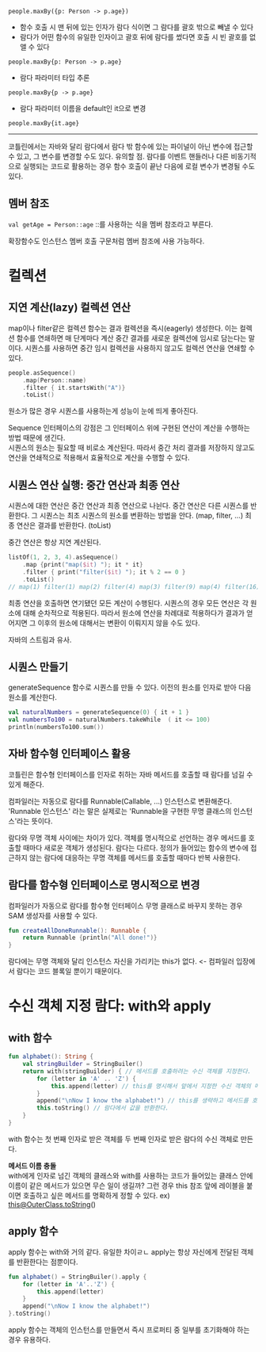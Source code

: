 ```people.maxBy({p: Person -> p.age})```

- 함수 호출 시 맨 뒤에 있는 인자가 람다 식이면 그 람다를 괄호 밖으로 빼낼 수 있다
- 람다가 어떤 함수의 유일한 인자이고 괄호 뒤에 람다를 썼다면 호출 시 빈 괄호를 없앨 수 있다

```people.maxBy{p: Person -> p.age}```

- 람다 파라미터 타입 추론

```people.maxBy{p -> p.age}```

- 람다 파라미터 이름을 default인 it으로 변경

```people.maxBy{it.age}```

---

코틀린에서는 자바와 달리 람다에서 람다 밖 함수에 있는 파이널이 아닌 변수에 접근할 수 있고, 그 변수를 변경할 수도 있다.
유의할 점.
람다를 이벤트 핸들러나 다른 비동기적으로 실행되는 코드로 활용하는 경우 함수 호출이 끝난 다음에 로컬 변수가 변경될 수도 있다.


## 멤버 참조
```val getAge = Person::age```
::를 사용하는 식을 멤버 참조라고 부른다.

확장함수도 인스턴스 멤버 호출 구문처럼 멤버 참조에 사용 가능하다.

# 컬렉션
## 지연 계산(lazy) 컬렉션 연산
map이나 filter같은 컬렉션 함수는 결과 컬렉션을 즉시(eagerly) 생성한다. 이는 컬렉션 함수를 연쇄하면 매 단계마다 계산 중간 결과를 새로운 컬렉션에 임시로 담는다는 말이다.
시퀀스를 사용하면 중간 임시 컬렉션을 사용하지 않고도 컬렉션 연산을 연쇄할 수 있다.

```kotlin
people.asSequence()
    .map(Person::name)
    .filter { it.startsWith("A")}
    .toList()
```
원소가 많은 경우 시퀀스를 사용하는게 성능이 눈에 띄게 좋아진다.

Sequence 인터페이스의 강점은 그 인터페이스 위에 구현된 연산이 계산을 수행하는 방법 때문에 생긴다.  
시퀀스의 원소는 필요할 때 비로소 계산된다. 따라서 중간 처리 결과를 저장하지 않고도 연산을 연쇄적으로 적용해서 효율적으로 계산을 수행할 수 있다.

## 시퀀스 연산 실행: 중간 연산과 최종 연산
시퀀스에 대한 연산은 중간 연산과 최종 연산으로 나뉜다.
중간 연산은 다른 시퀀스를 반환한다. 그 시퀀스는 최초 시퀀스의 원소를 변환하는 방법을 안다. (map, filter, ...)
최종 연산은 결과를 반환한다. (toList)

중간 연산은 항상 지연 계산된다.

```kotlin
listOf(1, 2, 3, 4).asSequence()
    .map {print("map($it) "); it * it}
    .filter { print("filter($it) "); it % 2 == 0 }
    .toList()
// map(1) filter(1) map(2) filter(4) map(3) filter(9) map(4) filter(16)
```
최종 연산을 호출하면 연기됐던 모든 계산이 수행된다.
시퀀스의 경우 모든 연산은 각 원소에 대해 순차적으로 적용된다.
따라서 원소에 연산을 차례대로 적용하다가 결과가 얻어지면 그 이후의 원소에 대해서는 변환이 이뤄지지 않을 수도 있다.

자바의 스트림과 유사.

## 시퀀스 만들기
generateSequence 함수로 시퀀스를 만들 수 있다.
이전의 원소를 인자로 받아 다음 원소를 계산한다.
```kotlin
val naturalNumbers = generateSequence(0) { it + 1 }
val numbersTo100 = naturalNumbers.takeWhile  ( it <= 100)
println(numbersTo100.sum())
```

## 자바 함수형 인터페이스 활용
코틀린은 함수형 인터페이스를 인자로 취하는 자바 메서드를 호출할 때 람다를 넘길 수 있게 해준다.

컴파일러는 자동으로 람다를 Runnable(Callable, ...) 인스턴스로 변환해준다.
'Runnable 인스턴스' 라는 말은 실제로는 'Runnable을 구현한 무명 클래스의 인스턴스'라는 뜻이다.

람다와 무명 객체 사이에는 차이가 있다.
객체를 명시적으로 선언하는 경우 메서드를 호출할 때마다 새로운 객체가 생성된다. 람다는 다르다.
정의가 들어있는 함수의 변수에 접근하지 않는 람다에 대응하는 무명 객체를 메서드를 호출할 때마다 반복 사용한다.

## 람다를 함수형 인터페이스로 명시적으로 변경
컴파일러가 자동으로 람다를 함수형 인터페이스 무명 클래스로 바꾸지 못하는 경우 SAM 생성자를 사용할 수 있다.
```kotlin
fun createAllDoneRunnable(): Runnable {
    return Runnable {println("All done!")}
}
```

람다에는 무명 객체와 달리 인스턴스 자신을 가리키는 this가 없다. <- 컴파일러 입장에서 람다는 코드 블록일 뿐이기 때문이다.

# 수신 객체 지정 람다: with와 apply
## with 함수
```kotlin
fun alphabet(): String {
    val stringBuilder = StringBuiler()
    return with(stringBuilder) { // 메서드를 호출하려는 수신 객체를 지정한다.
        for (letter in 'A' .. 'Z') {
            this.append(letter) // this를 명시해서 앞에서 지정한 수신 객체의 메서드를 호출한다.
        }
        append("\nNow I know the alphabet!") // this를 생략하고 메서드를 호출한다.
        this.toString() // 람다에서 값을 반환한다.
    }
}
```
with 함수는 첫 번째 인자로 받은 객체를 두 번째 인자로 받은 람다의 수신 객체로 만든다.

**메서드 이름 충돌**  
with에게 인자로 넘긴 객체의 클래스와 with를 사용하는 코드가 들어있는 클래스 안에 이름이 같은 메서드가 있으면 무슨 일이 생길까?
그런 경우 this 참조 앞에 레이블을 붙이면 호출하고 싶은 메서드를 명확하게 정할 수 있다.
ex) this@OuterClass.toString()

## apply 함수
apply 함수는 with와 거의 같다. 유일한 차이ㄹㄴ apply는 항상 자신에게 전달된 객체를 반환한다는 점뿐이다.
```kotlin
fun alphabet() = StringBuiler().apply {
    for (letter in 'A'..'Z') {
        this.append(letter)
    }
    append("\nNow I know the alphabet!")
}.toString()
```
apply 함수는 객체의 인스턴스를 만들면서 즉시 프로퍼티 중 일부를 초기화해야 하는 경우 유용하다.